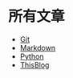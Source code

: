 # 所有文章  
  * [Git](./source/Git/contents.md)  
  * [Markdown](./source/Markdown/contents.md)  
  * [Python](./source/Python/contents.md)  
  * [ThisBlog](./source/ThisBlog/contents.md)  
